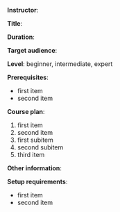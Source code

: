 **Instructor**:

**Title**:

**Duration**:

**Target audience**:

**Level**: beginner, intermediate, expert

**Prerequisites**:
* first item
* second item

**Course plan**:
1. first item
1. second item
  1. first subitem
  1. second subitem
1. third item

**Other information**:

**Setup requirements**:
* first item
* second item
